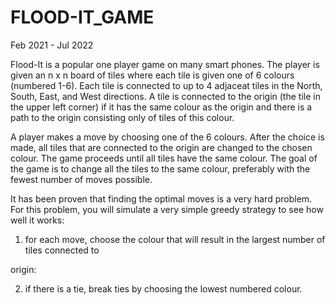 # FLOOD-IT_GAME

Feb 2021 - Jul 2022



Flood-It is a popular one player game on many smart phones. The player is given an n x n board of tiles where each tile is given one of 6 colours (numbered 1-6). Each tile is connected to up to 4 adjaceat tiles in the North, South, East, and West directions. A tile is connected to the origin (the tile in the upper left corner) if it has the same colour as the origin and there is a path to the origin consisting only of tiles of this colour.

A player makes a move by choosing one of the 6 colours. After the choice is made, all tiles that are connected to the origin are changed to the chosen colour. The game proceeds until all tiles have the same colour. The goal of the game is to change all the tiles to the same colour, preferably with the fewest number of moves possible.

It has been proven that finding the optimal moves is a very hard problem. For this problem, you will simulate a very simple greedy strategy to see how well it works:

1. for each move, choose the colour that will result in the largest number of tiles connected to

origin:

2. if there is a tie, break ties by choosing the lowest numbered colour.
